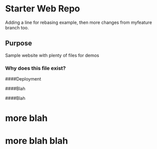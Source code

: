 # Starter Web Repo

Adding a line for rebasing example, then more changes from myfeature branch too.

## Purpose

Sample website with plenty of files for demos

### Why does this file exist?

####Deployment

####Blah

####Blah

# more blah

# more blah blah